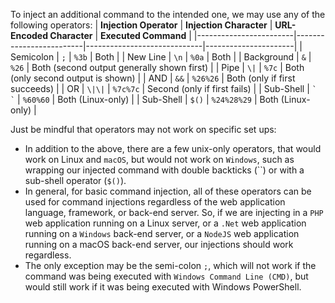 To inject an additional command to the intended one, we may use any of the following operators:
| **Injection Operator** | **Injection Character** | **URL-Encoded Character** | **Executed Command** |
|------------------------|-------------------------|-----------------------------|----------------------|
| Semicolon | `;` | `%3b` | Both |
| New Line | `\n` | `%0a` | Both |
| Background | `&` | `%26` | Both (second output generally shown first) |
| Pipe | `\|` | `%7c` | Both (only second output is shown) |
| AND | `&&` | `%26%26` | Both (only if first succeeds) |
| OR | `\|\|` | `%7c%7c` | Second (only if first fails) |
| Sub-Shell | `` ` ` `` | `%60%60` | Both (Linux-only) |
| Sub-Shell | `$()` | `%24%28%29` | Both (Linux-only) |

Just be mindful that operators may not work on specific set ups:
- In addition to the above, there are a few unix-only operators, that would work on Linux and `macOS`, but would not work on `Windows`, such as wrapping our injected command with double backticks (``) or with a sub-shell operator (`$()`).
- In general, for basic command injection, all of these operators can be used for command injections regardless of the web application language, framework, or back-end server. So, if we are injecting in a `PHP` web application running on a Linux server, or a `.Net` web application running on a `Windows` back-end server, or a `NodeJS` web application running on a macOS back-end server, our injections should work regardless.
- The only exception may be the semi-colon `;`, which will not work if the command was being executed with `Windows Command Line (CMD)`, but would still work if it was being executed with Windows PowerShell.

